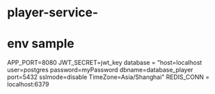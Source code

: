 # player-service-

# env sample 
APP_PORT=8080
JWT_SECRET=jwt_key
database = "host=localhost user=postgres password=myPassword dbname=database_player port=5432 sslmode=disable TimeZone=Asia/Shanghai"
REDIS_CONN = localhost:6379